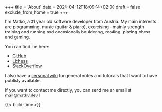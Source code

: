 +++
title = 'About'
date = 2024-04-12T18:09:14+02:00
draft = false
exclude_from_home = true
+++

<!--more-->

I'm Matko, a 31 year old software developer from Austria. My main interests are programming, music (guitar & piano), exercising - mainly strength training and running and occasionally bouldering, reading, playing chess and gaming.

You can find me here:

- [GitHub](https://github.com/matkv)
- [Lichess](https://lichess.org/@/matkv)
- [StackOverflow](https://stackoverflow.com/users/9710458/matkv)

I also have a [personal wiki](https://wiki.matkv.dev) for general notes and tutorials that I want to have publicly available.

If you want to contact me directly, you can send me an email at [mail@matkv.dev](mailto:mail@matkv.dev) !

{{< build-time >}}

